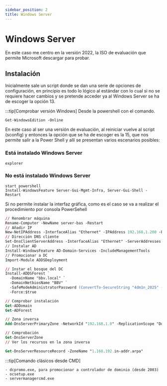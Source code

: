 ```yaml
--- 
sidebar_position: 2
title: Windows Server
---
```


# Windows Server 
En este caso me centro en la versión 2022, la ISO de evaluación que permite Microsoft descargar para probar.

## Instalación
Inicialmente sale un script donde se dan una serie de opciones de configuración, en principio es todo lo lógico al estándar con lo cual si no se requiere hacer cambios y se pretende acceder ya al Windows Server se ha de escoger la opción 13.

:::tip[Comprobar versión Windows]
Desde la powershell con el comando.
```PS
Get-WindowsEdition -Online
```
En este caso al ser una versión de evaluación, al reiniciar vuelve al script (sconfig) y entonces la opción que se ha de escoger es la 15, que nos permite salir a la Power Shell y allí se presentan varios escenarios posibles:
### Está instalado Windows Server
```PS
explorer
```
### No está instalado Windows Server
```PS
start powershell
Install-WindowsFeature Server-Gui-Mgmt-Infra, Server-Gui-Shell -Restart
```
Si no permite instalar la interfaz gráfica, como es el caso se va a realizar el procedimiento por consola PowerSehell

```ps
// Renombrar máquina
Rename-Computer -NewName server-bas -Restart 
// Añadir IP
New-NetIPAddress -InterfaceAlias "Ethernet" -IPAddress 192.168.1.200 -PrefixLength 24 -DefaultGateway 192.168.1.1
// Dirección DNS cliente
Set-DnsClientServerAddress -InterfaceAlias "Ethernet" -ServerAddresses 192.168.1.200
// Instalar AD
Install-WindowsFeature AD-Domain-Services -IncludeManagementTools
// Promocionar a DC
Import-Module ADDSDeployment

// Instar el bosque del DC
Install-ADDSForest `
  -DomainName "bbv.local" `
  -DomainNetbiosName "BBV" `
  -SafeModeAdministratorPassword (ConvertTo-SecureString "4dm1n_2025" -AsPlainText -Force) `
  -Force:$true

// Comprobar instalación
Get-ADDomain
Get-ADForest

// Zona inversa
Add-DnsServerPrimaryZone -NetworkId "192.168.1.0" -ReplicationScope "Domain"

// Comprobación
Get-DnsServerZone
// Ver los recursos en la zona inversa

Get-DnsServerResourceRecord -ZoneName "1.168.192.in-addr.arpa"


```

:::tip[Comando clásicos desde CMD]
```batch
- dcpromo.exe, para promocionar a controlador de dominio (desde 2003)
- ocsetup.exe
- servermanagercmd.exe
```